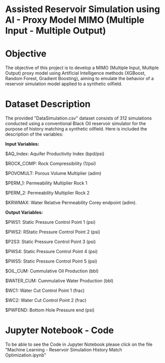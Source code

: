 # Assisted Reservoir Simulation using AI - Proxy Model MIMO (Multiple Input - Multiple Output)

# Objective
The objective of this project is to develop a MIMO (Multiple Input, Multiple Output) proxy model using Artificial Intelligence methods (XGBoost, Random Forest, Gradient Boosting), aiming to emulate the behavior of a reservoir simulation model applied to a synthetic oilfield.

# Dataset Description
The provided "DataSimulation.csv" dataset consists of 312 simulations conducted using a conventional Black Oil reservoir simulator for the purpose of history matching a synthetic oilfield. Here is included the description of the variables:

<b>Input Variables:</b>

$AQ_Index: Aquifer Productivity Index (bpd/psi)

$ROCK_COMP: Rock Compressibility (1/psi)

$POVOMULT: Porous Volume Multiplier (adim)

$PERM_1: Permeability Multiplier Rock 1

$PERM_2: Permeability Multiplier Rock 2

$KRWMAX: Water Relative Permeability Corey endpoint (adim).

<b>Output Variables:</b>

$PWS1: Static Pressure Control Point 1 (psi)

$PWS2: RStatic Pressure Control Point 2 (psi)

$P2S3: Static Pressure Control Point 3 (psi)

$PWS4: Static Pressure Control Point 4 (psi)

$PWS5: Static Pressure Control Point 5 (psi)

$OIL_CUM: Cummulative Oil Production (bbl)

$WATER_CUM: Cummulative Water Production (bbl)

$WC1: Water Cut Control Point 1 (frac)

$WC2: Water Cut Control Point 2 (frac)

$PWFEND: Bottom Hole Pressure end (psi)

# Jupyter Notebook - Code
To be able to see the Code in Jupyter Notebook please click on the file "Machine Learning - Reservoir Simulation History Match Optimization.ipynb"
